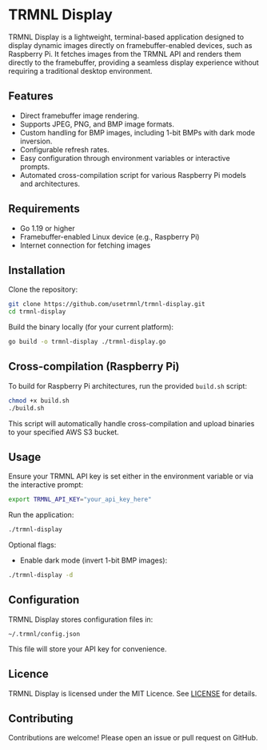 # TRMNL Display

TRMNL Display is a lightweight, terminal-based application designed to display dynamic images directly on framebuffer-enabled devices, such as Raspberry Pi. It fetches images from the TRMNL API and renders them directly to the framebuffer, providing a seamless display experience without requiring a traditional desktop environment.

## Features

- Direct framebuffer image rendering.
- Supports JPEG, PNG, and BMP image formats.
- Custom handling for BMP images, including 1-bit BMPs with dark mode inversion.
- Configurable refresh rates.
- Easy configuration through environment variables or interactive prompts.
- Automated cross-compilation script for various Raspberry Pi models and architectures.

## Requirements

- Go 1.19 or higher
- Framebuffer-enabled Linux device (e.g., Raspberry Pi)
- Internet connection for fetching images

## Installation

Clone the repository:

```bash
git clone https://github.com/usetrmnl/trmnl-display.git
cd trmnl-display
```

Build the binary locally (for your current platform):

```bash
go build -o trmnl-display ./trmnl-display.go
```

## Cross-compilation (Raspberry Pi)

To build for Raspberry Pi architectures, run the provided `build.sh` script:

```bash
chmod +x build.sh
./build.sh
```

This script will automatically handle cross-compilation and upload binaries to your specified AWS S3 bucket.

## Usage

Ensure your TRMNL API key is set either in the environment variable or via the interactive prompt:

```bash
export TRMNL_API_KEY="your_api_key_here"
```

Run the application:

```bash
./trmnl-display
```

Optional flags:

- Enable dark mode (invert 1-bit BMP images):

```bash
./trmnl-display -d
```

## Configuration

TRMNL Display stores configuration files in:

```
~/.trmnl/config.json
```

This file will store your API key for convenience.

## Licence

TRMNL Display is licensed under the MIT Licence. See [LICENSE](./LICENSE) for details.

## Contributing

Contributions are welcome! Please open an issue or pull request on GitHub.
